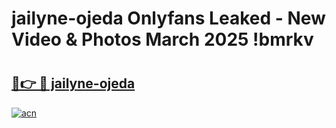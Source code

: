 # jailyne-ojeda Onlyfans Leaked - New Video & Photos March 2025 !bmrkv

# <h2><a href="https://8ya84q.iuczelnia.edu.pl?title=jailyne-ojeda&ref=bmrkv">🔗👉 🔴 jailyne-ojeda</a></h2>

[![acn](https://github.com/user-attachments/assets/0f9c940e-d8b0-45ae-aac7-cd30a18b3e1c)](https://8ya84q.iuczelnia.edu.pl?title=jailyne-ojeda&ref=bmrkv)

